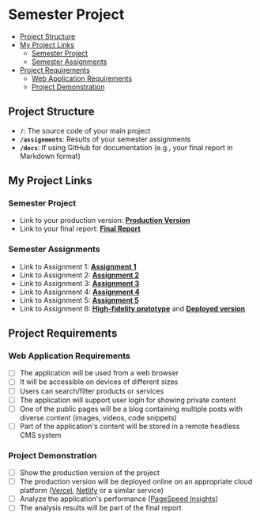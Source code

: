 # Semester Project <!-- omit in toc -->

- [Project Structure](#project-structure)
- [My Project Links](#my-project-links)
  - [Semester Project](#semester-project)
  - [Semester Assignments](#semester-assignments)
- [Project Requirements](#project-requirements)
  - [Web Application Requirements](#web-application-requirements)
  - [Project Demonstration](#project-demonstration)

## Project Structure

- **`/`**: The source code of your main project
- **`/assignments`**: Results of your semester assignments
- **`/docs`**: If using GitHub for documentation (e.g., your final report in Markdown format)

## My Project Links

### Semester Project

- Link to your production version: [**Production Version**](https://hci-project-imim.vercel.app/) <!-- Replace with actual URL -->
- Link to your final report: [**Final Report**](https://www.notion.so/ShoeNest-final-report-1fec123818418055b278d04502958c30?source=copy_link) <!-- Replace with actual URL -->
<!-- Add more as necessary -->

### Semester Assignments

- Link to Assignment 1: [**Assignment 1**](https://fesb-my.sharepoint.com/:v:/g/personal/imaras01_fesb_hr/Ef6p_2CErNpDi_OwPLaWvEkBVfmt38FTquQkveoBboJlPw?nav=eyJyZWZlcnJhbEluZm8iOnsicmVmZXJyYWxBcHAiOiJPbmVEcml2ZUZvckJ1c2luZXNzIiwicmVmZXJyYWxBcHBQbGF0Zm9ybSI6IldlYiIsInJlZmVycmFsTW9kZSI6InZpZXciLCJyZWZlcnJhbFZpZXciOiJNeUZpbGVzTGlua0NvcHkifX0&e=Siat38) <!-- Replace with actual URL -->
- Link to Assignment 2: [**Assignment 2**](https://cubic-cadmium-33b.notion.site/User-personas-and-information-architecture-f2ce3b9f6b584fcfbbc58e97c4525468) <!-- Replace with actual URL -->
- Link to Assignment 3: [**Assignment 3**](https://hci-project-imim.vercel.app/) <!-- Replace with actual URL -->
- Link to Assignment 4: [**Assignment 4**](https://www.notion.so/High-fidelity-prototype-156c123818418034ad48d1022b0c969b) <!-- Replace with actual URL -->
- Link to Assignment 5: [**Assignment 5**](https://hci-project-imim.vercel.app/) <!-- Replace with actual URL -->
- Link to Assignment 6: [**High-fidelity prototype**](https://www.notion.so/High-fidelity-prototype-156c123818418034ad48d1022b0c969b) and [**Deployed version**](https://hci-project-imim.vercel.app/) <!-- Replace with actual URL -->
<!-- Add more assignments as necessary -->

## Project Requirements

### Web Application Requirements

- [ ] The application will be used from a web browser
- [ ] It will be accessible on devices of different sizes
- [ ] Users can search/filter products or services
- [ ] The application will support user login for showing private content
- [ ] One of the public pages will be a blog containing multiple posts with diverse content (images, videos, code snippets)
- [ ] Part of the application's content will be stored in a remote headless CMS system

### Project Demonstration

- [ ] Show the production version of the project
- [ ] The production version will be deployed online on an appropriate cloud platform ([Vercel](https://vercel.com), [Netlify](https://www.netlify.com/) or a similar service)
- [ ] Analyze the application's performance ([PageSpeed Insights](https://pagespeed.web.dev/))
- [ ] The analysis results will be part of the final report
